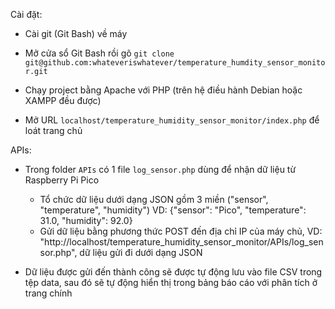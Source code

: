 Cài đặt:

- Cài git (Git Bash) về máy

- Mở cửa sổ Git Bash rồi gõ `git clone git@github.com:whateveriswhatever/temperature_humdity_sensor_monitor.git`

- Chạy project bằng Apache với PHP (trên hệ điều hành Debian hoặc XAMPP đều được)

- Mở URL `localhost/temperature_humidity_sensor_monitor/index.php` để loát trang chủ

APIs:

- Trong folder `APIs` có 1 file `log_sensor.php` dùng để nhận dữ liệu từ Raspberry Pi Pico

  - Tổ chức dữ liệu dưới dạng JSON gồm 3 miền ("sensor", "temperature", "humidity") VD: {"sensor": "Pico", "temperature": 31.0, "humidity": 92.0}
  - Gửi dữ liệu bằng phương thức POST đến địa chỉ IP của máy chủ, VD: "http://localhost/temperature_humidity_sensor_monitor/APIs/log_sensor.php", dữ liệu gửi đi dưới dạng JSON

- Dữ liệu được gửi đến thành công sẽ được tự động lưu vào file CSV trong tệp data, sau đó sẽ tự động hiển thị trong bảng báo cáo với phân tích ở trang chính
